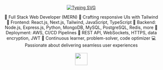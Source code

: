 <div align="center">

[![Typing SVG](https://readme-typing-svg.demolab.com?font=Fira+Code&duration=5200&color=B980CC&center=true&vCenter=true&multiline=true&repeat=false&width=561&height=82&lines=Hello%2C+I'm+Fasiha;a+digital+artisan+crafting+code+and+creativity)](https://git.io/typing-svg)
<div>
    🌱 Full Stack Web Developer (MERN)
    🎨 Crafting responsive UIs with Tailwind
    🚀 Frontend: React.js, Next.js, Tailwind, JavaScript, TypeScript
    🔧 Backend: Node.js, Express.js, Python, MongoDB, MySQL, PostgreSQL, Redis, more
    🚀 Deployment: AWS, CI/CD Pipelines
    🔗 REST API, WebSockets, HTTPS, data encryption, JWT
    🧠 Continuous learner, problem-solver, code optimizer
    💻 Passionate about delivering seamless user experiences
</div>
<br>
<img src="https://raw.githubusercontent.com/innng/innng/master/assets/kyubey.gif" height="40" />
<br><br>
</div>

</div>
<!-- <picture decoding="async" loading="lazy">
  <img alt="github stats" src="https://pixel-profile.vercel.app/api/github-stats?username=fasiiha&theme=fuji">
</picture>
 -->
